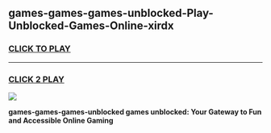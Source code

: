 
## games-games-games-unblocked-Play-Unblocked-Games-Online-xirdx
<h3>
<a href="https://premium76.site?title=games-games-games-unblocked&ref=24A">CLICK TO PLAY</a></h3>
<hr>

<h3>
<a href="https://premium76.site?title=games-games-games-unblocked&ref=24A">CLICK 2 PLAY</a>
  
</h3>

<a href="https://premium76.site?title=games-games-games-unblocked&ref=24A"><img src="https://clearcache.store/games.png"></a>


**games-games-games-unblocked games unblocked: Your Gateway to Fun and Accessible Online Gaming**
